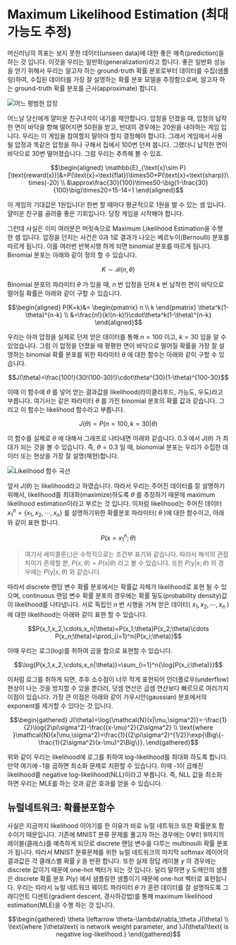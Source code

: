 # Maximum Likelihood Estimation (최대 가능도 추정)

머신러닝의 목표는 보지 못한 데이터(unseen data)에 대한 좋은 예측(prediction)을 하는 것 입니다. 이것을 우리는 일반화(generalization)라고 합니다. 좋은 일반화 성능을 얻기 위해서 우리는 알고자 하는 ground-truth 확률 분포로부터 데이터를 수집(샘플링)하여, 수집된 데이터를 가장 잘 설명하는 확률 분포 모델을 추정함으로써, 알고자 하는 ground-truth 확률 분포를 근사(approximate) 합니다.

![어느 평범한 압정](../assets/basic_math-push_pin.png)

어느날 당신에게 얄미운 친구녀석이 내기를 제안합니다. 압정을 던졌을 때, 압정의 납작한 면이 바닥을 향해 떨어지면 50원을 받고, 반대의 경우에는 20원을 내야하는 게임 입니다. 우리는 이 게임을 참여할지 말아야 할지 결정해야 합니다. 그래서 게임에서 사용 될 압정과 똑같은 압정을 하나 구해서 집에서 100번 던져 봅니다. 그랬더니 납작한 면이 바닥으로 30번 떨어졌습니다. 그럼 우리는 추측해 볼 수 있죠.

$$\begin{aligned}
\mathbb{E}_{\text{x}\sim P}[\text{reward(x)}]&=P(\text{x}=\text{flat})\times50+P(\text{x}=\text{sharp})\times(-20) \\
&\approx\frac{30}{100}\times50-\big(1-\frac{30}{100}\big)\times20=15-14=1
\end{aligned}$$

이 게임의 기대값은 1원입니다! 한번 할 때마다 평균적으로 1원을 벌 수 있는 셈 입니다. 얄미운 친구를 골려줄 좋은 기회입니다. 당장 게임을 시작해야 합니다.

그런데 사실은 이미 여러분은 머릿속으로 Maximum Likelihood Estimation을 수행 한 셈 입니다. 압정을 던지는 사건은 0과 1로 결과가 나오는 베르누이(Bernoulli) 분포를 따르게 됩니다. 이를 여러번 반복시행 하게 되면 binomial 분포를 따르게 됩니다. Binomial 분포는 아래와 같이 정의 할 수 있습니다.

$$K\sim\mathcal{B}(n,\theta)$$

Binomial 분포의 파라미터 $\theta$ 가 있을 때, $n$ 번 압정을 던져 $k$ 번 납작한 면이 바닥으로 떨어질 확률은 아래와 같이 구할 수 있습니다.

$$\begin{aligned}
P(K=k)&=
\begin{pmatrix}
   n \\
   k
\end{pmatrix}
\theta^k(1-\theta)^{n-k} \\
&=\frac{n!}{k!(n-k)!}\cdot\theta^k(1-\theta)^{n-k}
\end{aligned}$$

우리는 아까 압정을 실제로 던져 얻은 데이터를 통해 $n=100$ 이고, $k=30$ 임을 알 수 있었습니다. 그럼 이 압정을 던졌을 때 평평한 면이 바닥으로 떨어질 확률을 가장 잘 설명하는 binomial 확률 분포를 위한 파라미터 $\theta$ 에 대한 함수는 아래와 같이 구할 수 있습니다.

$$J(\theta)=\frac{100!}{30!(100-30)!}\cdot\theta^{30}(1-\theta)^{100-30}$$

이때 이 함수에 $\theta$ 를 넣어 얻는 결과값을 likelihood(라이클리후드, 가능도, 우도)라고 부릅니다. 여기서는 같은 파라미터 $\theta$ 를 가진 binomial 분포의 확률 값과 같습니다. 그리고 이 함수는 likelihood 함수라고 부릅니다.

$$J(\theta)=P(n=100,k=30|\theta)$$

이 함수를 실제로 $\theta$ 에 대해서 그래프로 나타내면 아래와 같습니다. $0.3$ 에서 $J(\theta)$ 가 최대가 되는 것을 볼 수 있습니다. 즉, $\theta=0.3$ 일 때, bionomial 분포는 우리가 수집한 데이터 또는 현상을 가장 잘 설명(재현)합니다.

![Likelihood 함수 곡선](../assets/basic_math-binomial.png)

앞서 $J(\theta)$ 는 likelihood라고 하였습니다. 따라서 우리는 주어진 데이터를 잘 설명하기 위해서, likelihood를 최대화(maximize)하도록 $\theta$ 를 추정하기 때문에 maximum likelihood estimation이라고 부르는 것 입니다. 이처럼 likelihood는 주어진 데이터 $x_1^n=\{x_1,x_2,\cdots,x_n\}$ 를 설명하기위한 확률분포 파라미터( $\theta$ )에 대한 함수이고, 아래와 같이 표현 합니다.

$$P(\text{x}=x_1^n;\theta)$$

> 여기서 세미콜론(;)은 수학적으로는 조건부 표기와 같습니다. 따라서 해석의 관점 차이가 존재할 뿐, $P(\text{x};\theta)=P(\text{x}|\theta)$ 라고 볼 수 있습니다. 또한 $P(\text{y}|\text{x};\theta)$ 의 경우에는 $P(\text{y}|\text{x},\theta)$ 와 같습니다.

따라서 discrete 랜덤 변수 확률 분포에서는 확률값 자체가 likelihood로 표현 될 수 있으며, continuous 랜덤 변수 확률 분포의 경우에는 확률 밀도(probability density)값이 likelihood를 나타냅니다. 서로 독립인 $n$ 번 시행을 거쳐 얻은 데이터( $x_1, x_2, \cdots, x_n$ )에 대한 likelihood는 아래와 같이 표현 할 수 있습니다.

$$P(x_1,x_2,\cdots,x_n|\theta)=P(x_1;\theta)P(x_2;\theta)\cdots P(x_n;\theta)=\prod_{i=1}^n{P(x_i;\theta)}$$

이때 우리는 로그(log)를 취하여 곱을 합으로 표현할 수 있습니다.

$$\log{P(x_1,x_2,\cdots,x_n|\theta)}=\sum_{i=1}^n{\log{P(x_i;\theta)}}$$

이처럼 로그를 취하게 되면, 추후 소수점이 너무 작게 표현되어 언더플로우(underflow) 현상이 나는 것을 방지할 수 있을 뿐더러, 덧셈 연산은 곱셈 연산보다 빠르므로 여러가지 이점이 있습니다. 가장 큰 이점은 아래와 같이 가우시안(gaussian) 분포에서의 exponent를 제거할 수 있다는 것 입니다.

$$\begin{gathered}
J(\theta)=\log{\mathcal{N}(x|\mu,\sigma^2)}=-\frac{1}{2}\log{2\pi\sigma^2}-\frac{(x-\mu)^2}{2\sigma^2} \\
\text{where }\mathcal{N}(x|\mu,\sigma^2)=\frac{1}{(2\pi\sigma^2)^{1/2}}\exp{\Big\{-\frac{1}{2\sigma^2}(x-\mu)^2\Big\}}.
\end{gathered}$$

위와 같이 우리는 likelihood에 로그를 취하여 log-likelihood를 최대화 하도록 합니다. 만약 여기에 -1을 곱하면 최소화 문제로 치환할 수 있습니다. 이때 -1이 곱해진 likelihood를 negative log-likelihood(NLL)이라고 부릅니다. 즉, NLL 값을 최소화 하면 우리는 MLE를 하는 것과 같은 효과를 얻을 수 있습니다.

## 뉴럴네트워크: 확률분포함수

사실은 지금까지 likelihood 이야기를 한 이유가 바로 뉴럴 네트워크 또한 확률분포 함수이기 때문입니다. 기존에 MNIST 분류 문제를 풀고자 하는 경우에는 0부터 9까지의 레이블(클래스)를 예측하게 되므로 discrete 랜덤 변수를 다루는 multinoulli 확률 분포가 됩니다. 따라서 MNIST 분류문제를 위한 뉴럴 네트워크의 마지막 softmax 레이어의 결과값은 각 클래스별 확률 $\hat{y}$ 을 반환 합니다. 또한 실제 정답 레이블 $y$ 의 경우에는 discrete 값이기 때문에 one-hot 벡터가 되는 것 입니다. 달리 말하면 $\text{y}$ 도메인의 샘플은 discrete 확률 분포 $P(\text{y})$ 에서 샘플링한 샘플이기 때문에 one-hot 벡터로 표현됩니다. 우리는 따라서 뉴럴 네트워크 웨이트 파라미터 $\theta$ 가 훈련 데이터를 잘 설명하도록 그래디언트 디센트(gradient descent, 경사하강법)를 통해 maximum likelihood estimation(MLE)을 수행 하는 것 입니다.

$$\begin{gathered}
\theta \leftarrow \theta-\lambda\nabla_\theta J(\theta) \\
\text{where }\theta\text{ is network weight parameter, and }J(\theta)\text{ is negative log-likelihood.}
\end{gathered}$$
